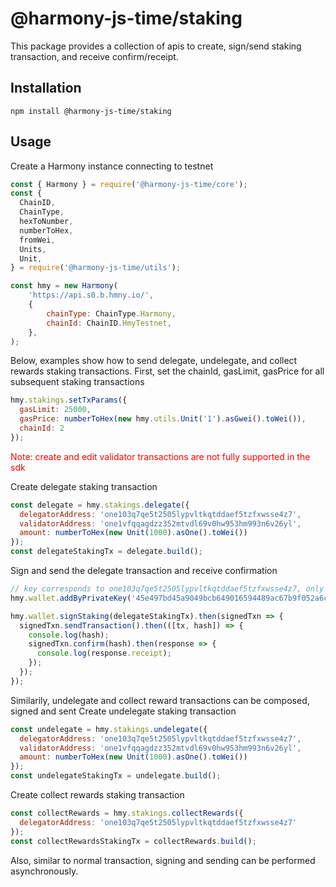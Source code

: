 # @harmony-js-time/staking

This package provides a collection of apis to create, sign/send staking transaction, and receive confirm/receipt.

## Installation

```
npm install @harmony-js-time/staking
```

## Usage

Create a Harmony instance connecting to testnet

```javascript
const { Harmony } = require('@harmony-js-time/core');
const {
  ChainID,
  ChainType,
  hexToNumber,
  numberToHex,
  fromWei,
  Units,
  Unit,
} = require('@harmony-js-time/utils');

const hmy = new Harmony(
    'https://api.s0.b.hmny.io/',
    {
        chainType: ChainType.Harmony,
        chainId: ChainID.HmyTestnet,
    },
);
```
Below, examples show how to send delegate, undelegate, and collect rewards staking transactions. First, set the chainId, gasLimit, gasPrice for all subsequent staking transactions
```javascript
hmy.stakings.setTxParams({
  gasLimit: 25000,
  gasPrice: numberToHex(new hmy.utils.Unit('1').asGwei().toWei()),
  chainId: 2
});
```
<span style="color:red">Note: create and edit validator transactions are not fully supported in the sdk</span>

Create delegate staking transaction
```javascript
const delegate = hmy.stakings.delegate({
  delegatorAddress: 'one103q7qe5t2505lypvltkqtddaef5tzfxwsse4z7',
  validatorAddress: 'one1vfqqagdzz352mtvdl69v0hw953hm993n6v26yl',
  amount: numberToHex(new Unit(1000).asOne().toWei())
});
const delegateStakingTx = delegate.build();
```

Sign and send the delegate transaction and receive confirmation
```javascript
// key corresponds to one103q7qe5t2505lypvltkqtddaef5tzfxwsse4z7, only has testnet balance
hmy.wallet.addByPrivateKey('45e497bd45a9049bcb649016594489ac67b9f052a6cdf5cb74ee2427a60bf25e');

hmy.wallet.signStaking(delegateStakingTx).then(signedTxn => {
  signedTxn.sendTransaction().then(([tx, hash]) => {
    console.log(hash);
    signedTxn.confirm(hash).then(response => {
      console.log(response.receipt);
    });
  });
});
```

Similarily, undelegate and collect reward transactions can be composed, signed and sent
Create undelegate staking transaction
```javascript
const undelegate = hmy.stakings.undelegate({
  delegatorAddress: 'one103q7qe5t2505lypvltkqtddaef5tzfxwsse4z7',
  validatorAddress: 'one1vfqqagdzz352mtvdl69v0hw953hm993n6v26yl',
  amount: numberToHex(new Unit(1000).asOne().toWei())
});
const undelegateStakingTx = undelegate.build();
```

Create collect rewards staking transaction
```javascript
const collectRewards = hmy.stakings.collectRewards({
  delegatorAddress: 'one103q7qe5t2505lypvltkqtddaef5tzfxwsse4z7'
});
const collectRewardsStakingTx = collectRewards.build();
```

Also, similar to normal transaction, signing and sending can be performed asynchronously.